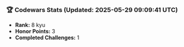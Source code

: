 ### 🏆 Codewars Stats (Updated: 2025-05-29 09:09:41 UTC)

- **Rank:** 8 kyu
- **Honor Points:** 3
- **Completed Challenges:** 1
